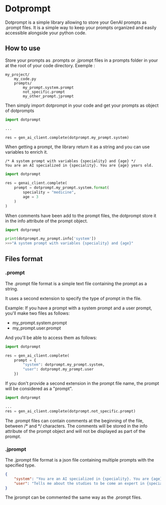 # Dotprompt

Dotprompt is a simple library allowing to store your GenAI prompts as .prompt files. 
It is a simple way to keep your prompts organized and easily accessible alongside your python code.

## How to use
Store your prompts as .prompts or .jprompt files in a prompts folder in your at the root of your code directory.
Exemple :
```
my_project/
    my_code.py
    prompts/
        my_prompt.system.prompt
        not_specific.prompt
        my_other_prompt.jprompt
```

Then simply import dotprompt in your code and get your prompts as object of dotprompts

```python
import dotprompt

...

res = gen_ai_client.complete(dotprompt.my_prompt.system)
```

When getting a prompt, the library return it as a string and you can use variables to enrich it.
```my_prompt.system.prompt
/* A system prompt with variables {speciality} and {age} */
You are an AI specialized in {speciality}. You are {age} years old.
```
```python
import dotprompt

res = genai_client.complete(
    prompt = dotprompt.my_prompt.system.format(
        speciality = "medicine",
        age = 3
    )
)
```

When comments have been add to the prompt files, the dotprompt store it in the info attribute of the prompt object.
```python
import dotprompt

print(dotprompt.my_prompt.info['system'])
>>>"A system prompt with variables {speciality} and {age}"
```


## Files format
### .prompt
The .prompt file format is a simple text file containing the prompt as a string.

It uses a second extension to specify the type of prompt in the file.

Example:
If you have a prompt with a system prompt and a user prompt, you'll make two files as follows:
- my_prompt.system.prompt
- my_prompt.user.prompt

And you'll be able to access them as follows:
```python
import dotprompt

res = gen_ai_client.complete(
    prompt = {
        "system": dotprompt.my_prompt.system, 
        "user": dotprompt.my_prompt.user
    })
```

If you don't provide a second extension in the prompt file name, the prompt will be considered as a "prompt".
```python
import dotprompt

...
res = gen_ai_client.complete(dotprompt.not_specific.prompt)
```

The .prompt files can contain comments at the beginning of the file, between /* and */ characters. 
The comments will be stored in the info attribute of the prompt object and will not be displayed as part of the prompt.

### .jprompt
The .jprompt file format is a json file containing multiple prompts with the specified type.
```json
{
    "system": "You are an AI specialized in {speciality}. You are {age} years old.",
    "user": "Tells me about the studies to be come an expert in {speciality}."
}
```
The jprompt can be commented the same way as the .prompt files.